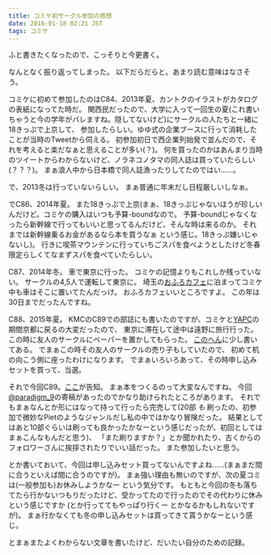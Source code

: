 ```yaml
---
title: コミケ初サークル参加の感想
date: 2016-01-18 02:21 JST
tags: コミケ
---
```


ふと書きたくなったので、こっそりと今更書く。

なんとなく振り返ってしまった。
以下だらだらと。あまり読む意味はなさそう。

コミケに初めて参加したのはC84、2013年夏、カントクのイラストがカタログの表紙になってた時だ。
関西民だったので、大学に入って一回生の夏(これ書いちゃうと今の学年がバレますね。隠してないけど)にサークルの人たちと一緒に18きっぷで上京して、
参加したらしい。ゆゆ式の企業ブースに行って消耗したことが当時のTweetから伺える。
初参加初日で西企業列始発で並んだので、それを考えると楽だなぁと思えることが多い(？)。
何を買ったのかはあんまり当時のツイートからわからないけど、ノラネコノタマの同人誌は買っていたらしい(？？？)。
まぁ浪人中から日本橋で同人誌漁ったりしてたのではい……。

で、2013冬は行っていないらしい。
まぁ普通に年末だし日程厳しいしなぁ。

でC86、2014年夏。
また18きっぷで上京(まぁ、18きっぷじゃないほうが珍しいんだけど。コミケの購入はいつも予算-boundなので。
予算-boundじゃなくなったら新幹線で行ってもいいと思ってるんだけど、そんな時は来るのか。
それまでは新幹線乗るお金があるなら本を買うなぁ という感じ。18きっぷ嫌いじゃないし)。
行きに喫茶マウンテンに行っていちごスパを食べようとしたけど冬春限定らしくてなまずスパを食べていたらしい。

C87、2014年冬。
車で東京に行った。
コミケの記憶よりもこれしか残っていない。
サークルの4,5人で運転して東京に。
埼玉の[おふろカフェ](http://ofurocafe-utatane.com/)に泊まってコミケ中も車はそこに置いてたんだっけ。
おふろカフェいいところですよ。
この年は30日までだったんですね。

C88、2015年夏。
KMCのC89での部誌にも書いたのですが、コミケと[YAPC](http://yapcasia.org/2015/)の期間京都に戻るの大変だったので、
東京に滞在して途中は遠野に旅行行った。
この時に友人のサークルにペーパーを置かしてもらった。
[このへん](/blog/2015/09/14/comiket.html)に少し書いてある。
でまぁこの時その友人のサークルの売り子もしていたので、
初めて机の向こう側に座ったわけになります。
でまぁいろいろあって、その時申し込みセットを買って、当選。

それで今回C89。[ここ](/blog/2015/12/30/comike.html)が告知。
まぁ本をつくるのって大変なんですね。
今回[@paradigm_9](https://twitter.com/paradigm_9)の寄稿があったのでかなり助けられたところがあります。
それでもまぁなんとか形にはなって持って行ったら完売して(20部 *も* 刷ったの、初参加で微妙なPietのようなジャンルだし私の中ではかなり冒険だった。
結果としてはあと10部ぐらいは刷っても良かったかなーという感じだったが、初回としてはまぁこんなもんだと思う)、
「また刷りますか？」とか聞かれたり、古くからのフォロワーさんに挨拶されたりでいい話だった。
また参加したいと思う。

とか書いておいて、今回は申し込みセット買ってないんですよね……(まぁまだ間に合うといえば間に合うのですが)。
まぁ強い理由も無いのですが、次の夏コミは(一般参加も)お休みしようかなー という気分です。
もともと今回の冬も落ちてたら行かないつもりだったけど、受かってたので行ったのでその代わりに休み という感じですか
(とか行っててもやっぱり行くー とかなるかもしれないですが)。
まぁ行かなくても冬の申し込みセットは買ってきて貰うかなーという感じ。

とまぁまたよくわからない文章を書いたけど、だいたい自分のための記録。
